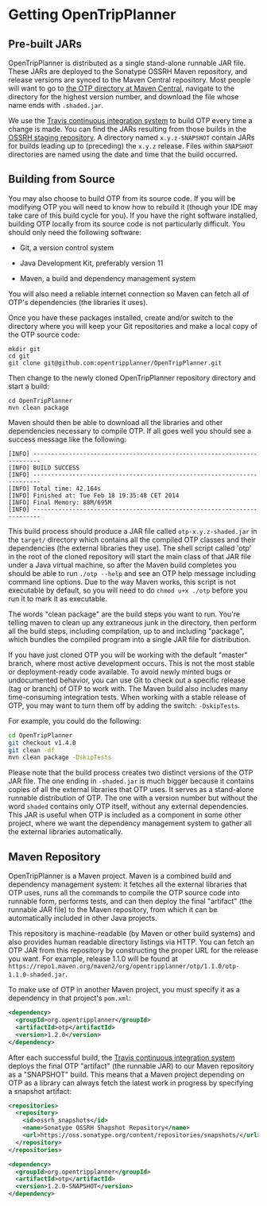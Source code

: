 # Getting OpenTripPlanner

## Pre-built JARs

OpenTripPlanner is distributed as a single stand-alone runnable JAR file. These JARs are deployed to the Sonatype OSSRH Maven repository, and release versions are synced to the Maven Central repository. Most people will want to go to [the OTP directory at Maven Central](https://repo1.maven.org/maven2/org/opentripplanner/otp/), navigate to the directory for the highest version number, and download the file whose name ends with `.shaded.jar`.

We use the [Travis continuous integration system](https://travis-ci.org/opentripplanner/OpenTripPlanner) to build OTP every time a change is made. You can find the JARs resulting from those builds in the [OSSRH staging repository](https://oss.sonatype.org/content/repositories/staging/org/opentripplanner/otp/). A directory named `x.y.z-SNAPSHOT` contain JARs for builds leading up to (preceding) the `x.y.z` release. Files within `SNAPSHOT` directories are named using the date and time that the build occurred.

## Building from Source

You may also choose to build OTP from its source code. If you will be modifying OTP you will need to know how to rebuild
 it (though your IDE may take care of this build cycle for you). If you have the right software installed, 
 building OTP locally from its source code is not particularly difficult. You should only need the following software:

- Git, a version control system

- Java Development Kit, preferably version 11

- Maven, a build and dependency management system

You will also need a reliable internet connection so Maven can fetch all of OTP's dependencies (the libraries it uses). 

Once you have these packages installed, create and/or switch to the directory where you will keep your Git repositories and make a local copy of the OTP source code:

```shell
mkdir git
cd git
git clone git@github.com:opentripplanner/OpenTripPlanner.git
```

Then change to the newly cloned OpenTripPlanner repository directory and start a build:

```shell
cd OpenTripPlanner
mvn clean package
```
Maven should then be able to download all the libraries and other dependencies necessary to compile OTP. 
If all goes well you should see a success message like the following:

```
[INFO] ------------------------------------------------------------------------
[INFO] BUILD SUCCESS
[INFO] ------------------------------------------------------------------------
[INFO] Total time: 42.164s
[INFO] Finished at: Tue Feb 18 19:35:48 CET 2014
[INFO] Final Memory: 88M/695M
[INFO] ------------------------------------------------------------------------
```

This build process should produce a JAR file called `otp-x.y.z-shaded.jar` in the `target/` directory which contains
all the compiled OTP classes and their dependencies (the external libraries they use). The shell script called 'otp'
in the root of the cloned repository will
start the main class of that JAR file under a Java virtual machine, so after the Maven build completes you should be 
able to run `./otp --help` and see an OTP help message including command line options. Due to the way Maven works, this
script is not executable by default, so you will need to do `chmod u+x ./otp` before you run it to mark it as executable.

The words "clean package" are the build steps you want to run. You're telling maven to clean up any extraneous junk in
 the directory, then perform all the build steps, including compilation, up to and including "package",
 which bundles the compiled program into a single JAR file for distribution.
 
If you have just cloned OTP you will be working with the default "master" branch, where most active development occurs.
 This is not the most stable or deployment-ready code available. To avoid newly minted bugs or undocumented behavior,
 you can use Git to check out a specific release (tag or branch) of OTP to work with. The Maven build also includes 
 many time-consuming integration tests. When working with a stable release of OTP, 
 you may want to turn them off by adding the switch: `-DskipTests`.

For example, you could do the following:

```bash
cd OpenTripPlanner
git checkout v1.4.0
git clean -df
mvn clean package -DskipTests
```

Please note that the build process creates two distinct versions of the OTP JAR file. The one ending in `-shaded.jar`
is much bigger because it contains copies of all the external libraries that OTP uses.
It serves as a stand-alone runnable distribution of OTP. The one with a version number but without the word `shaded`
contains only OTP itself, without any external dependencies. This JAR is useful when OTP is included as a component in
some other project, where we want the dependency management system to gather all the external libraries automatically.


## Maven Repository

OpenTripPlanner is a Maven project. Maven is a combined build and dependency management system: it fetches
all the external libraries that OTP uses, runs all the commands to compile the OTP source code into runnable form,
performs tests, and can then deploy the final "artifact" (the runnable JAR file) to the Maven repository, from which it
can be automatically included in other Java projects.

This repository is machine-readable (by Maven or other build systems) and also provides human readable directory listings via HTTP. You can fetch an OTP JAR from this repository by constructing the proper URL for the release
you want. For example, release 1.1.0 will be found at `https://repo1.maven.org/maven2/org/opentripplanner/otp/1.1.0/otp-1.1.0-shaded.jar`.

To make use of OTP in another Maven project, you must specify it as a dependency in that project's `pom.xml`:

```XML
<dependency>
  <groupId>org.opentripplanner</groupId>
  <artifactId>otp</artifactId>
  <version>1.2.0</version>
</dependency>
```

After each successful build, the [Travis continuous integration system](https://travis-ci.org/opentripplanner/OpenTripPlanner) deploys the final OTP "artifact" (the runnable JAR) to our Maven repository as a "SNAPSHOT" build. This means that a Maven project depending on OTP as a library can always fetch the latest work in progress by specifying a snapshot artifact:

```XML
<repositories>
  <repository>
    <id>ossrh_snapshots</id>
    <name>Sonatype OSSRH Shapshot Repository</name>
    <url>https://oss.sonatype.org/content/repositories/snapshots/</url> 
  </repository>
</repositories>
```

```XML
<dependency>
  <groupId>org.opentripplanner</groupId>
  <artifactId>otp</artifactId>
  <version>1.2.0-SNAPSHOT</version>
</dependency>
```
